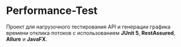 # Performance-Test
Проект для нагрузочного тестирования API и генерации графика времени отклика потоков с использованием **JUnit 5**, **RestAssured**, **Allure** и **JavaFX**.
